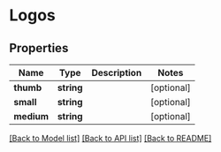 # Logos

## Properties
Name | Type | Description | Notes
------------ | ------------- | ------------- | -------------
**thumb** | **string** |  | [optional] 
**small** | **string** |  | [optional] 
**medium** | **string** |  | [optional] 

[[Back to Model list]](../README.md#documentation-for-models) [[Back to API list]](../README.md#documentation-for-api-endpoints) [[Back to README]](../README.md)


